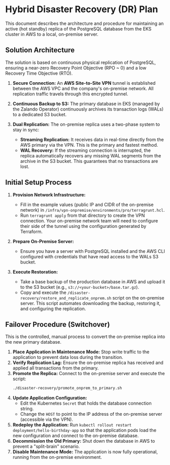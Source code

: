 # Hybrid Disaster Recovery (DR) Plan

This document describes the architecture and procedure for maintaining an active (hot standby) replica of the PostgreSQL database from the EKS cluster in AWS to a local, on-premise server.

## Solution Architecture

The solution is based on continuous physical replication of PostgreSQL, ensuring a near-zero Recovery Point Objective (RPO ~ 0) and a low Recovery Time Objective (RTO).

1.  **Secure Connection:** An **AWS Site-to-Site VPN** tunnel is established between the AWS VPC and the company's on-premise network. All replication traffic travels through this encrypted tunnel.

2.  **Continuous Backup to S3:** The primary database in EKS (managed by the Zalando Operator) continuously archives its transaction logs (WALs) to a dedicated S3 bucket.

3.  **Dual Replication:** The on-premise replica uses a two-phase system to stay in sync:
    * **Streaming Replication:** It receives data in real-time directly from the AWS primary via the VPN. This is the primary and fastest method.
    * **WAL Recovery:** If the streaming connection is interrupted, the replica automatically recovers any missing WAL segments from the archive in the S3 bucket. This guarantees that no transactions are lost.

## Initial Setup Process

1.  **Provision Network Infrastructure:**
    * Fill in the example values (public IP and CIDR of the on-premise network) in `/infra/vpn-onpremise/environments/pro/terragrunt.hcl`.
    * Run `terragrunt apply` from that directory to create the VPN connection. Your on-premise network team will need to configure their side of the tunnel using the configuration generated by Terraform.

2.  **Prepare On-Premise Server:**
    * Ensure you have a server with PostgreSQL installed and the AWS CLI configured with credentials that have read access to the WALs S3 bucket.

3.  **Execute Restoration:**
    * Take a base backup of the production database in AWS and upload it to the S3 bucket (e.g., `s3://<your-bucket>/base.tar.gz`).
    * Copy and execute the `/disaster-recovery/restore_and_replicate_onprem.sh` script on the on-premise server. This script automates downloading the backup, restoring it, and configuring the replication.

## Failover Procedure (Switchover)

This is the controlled, manual process to convert the on-premise replica into the new primary database.

1.  **Place Application in Maintenance Mode:** Stop write traffic to the application to prevent data loss during the transition.
2.  **Verify Replication Lag:** Ensure the on-premise replica has received and applied all transactions from the primary.
3.  **Promote the Replica:** Connect to the on-premise server and execute the script:
    ```bash
    ./disaster-recovery/promote_onprem_to_primary.sh
    ```
4.  **Update Application Configuration:**
    * Edit the Kubernetes `Secret` that holds the database connection string.
    * Change the `HOST` to point to the IP address of the on-premise server (accessible via the VPN).
5.  **Redeploy the Application:** Run `kubectl rollout restart deployment/hello-birthday-app` so that the application pods load the new configuration and connect to the on-premise database.
6.  **Decommission the Old Primary:** Shut down the database in AWS to prevent a "split-brain" scenario.
7.  **Disable Maintenance Mode:** The application is now fully operational, running from the on-premise environment.